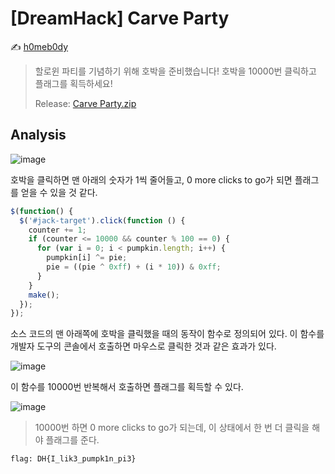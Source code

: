 # [DreamHack] Carve Party

:writing_hand: [h0meb0dy](mailto:h0meb0dysj@gmail.com)

> 할로윈 파티를 기념하기 위해 호박을 준비했습니다! 호박을 10000번 클릭하고 플래그를 획득하세요!
>
> Release: [Carve Party.zip](https://github.com/h0meb0dy/Dreamhack-Wargame/files/8539802/Carve.Party.zip)

## Analysis

![image](https://user-images.githubusercontent.com/102066383/163727607-b952e0c6-40a9-4048-8297-f2e1caadef4b.png)

호박을 클릭하면 맨 아래의 숫자가 1씩 줄어들고, 0 more clicks to go가 되면 플래그를 얻을 수 있을 것 같다.

```javascript
$(function() {
  $('#jack-target').click(function () {
    counter += 1;
    if (counter <= 10000 && counter % 100 == 0) {
      for (var i = 0; i < pumpkin.length; i++) {
        pumpkin[i] ^= pie;
        pie = ((pie ^ 0xff) + (i * 10)) & 0xff;
      }
    }
    make();
  });
});
```

소스 코드의 맨 아래쪽에 호박을 클릭했을 때의 동작이 함수로 정의되어 있다. 이 함수를 개발자 도구의 콘솔에서 호출하면 마우스로 클릭한 것과 같은 효과가 있다.

![image](https://user-images.githubusercontent.com/102066383/163727644-048351eb-4995-4f59-ad2f-67997a1b301d.png)

이 함수를 10000번 반복해서 호출하면 플래그를 획득할 수 있다.

![image](https://user-images.githubusercontent.com/102066383/163727702-d88644cf-10f6-46ed-b241-049803037b4d.png)

> 10000번 하면 0 more clicks to go가 되는데, 이 상태에서 한 번 더 클릭을 해야 플래그를 준다.

```
flag: DH{I_lik3_pumpk1n_pi3}
```